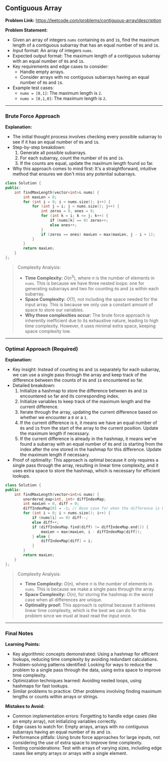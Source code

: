 ## Contiguous Array
**Problem Link:** https://leetcode.com/problems/contiguous-array/description

**Problem Statement:**
- Given an array of integers `nums` containing `0`s and `1`s, find the maximum length of a contiguous subarray that has an equal number of `0`s and `1`s.
- Input format: An array of integers `nums`.
- Expected output format: The maximum length of a contiguous subarray with an equal number of `0`s and `1`s.
- Key requirements and edge cases to consider:
  - Handle empty arrays.
  - Consider arrays with no contiguous subarrays having an equal number of `0`s and `1`s.
- Example test cases:
  - `nums = [0,1]`: The maximum length is `2`.
  - `nums = [0,1,0]`: The maximum length is `2`.

---

### Brute Force Approach

**Explanation:**
- The initial thought process involves checking every possible subarray to see if it has an equal number of `0`s and `1`s.
- Step-by-step breakdown:
  1. Generate all possible subarrays.
  2. For each subarray, count the number of `0`s and `1`s.
  3. If the counts are equal, update the maximum length found so far.
- Why this approach comes to mind first: It's a straightforward, intuitive method that ensures we don't miss any potential subarrays.

```cpp
class Solution {
public:
    int findMaxLength(vector<int>& nums) {
        int maxLen = 0;
        for (int i = 0; i < nums.size(); i++) {
            for (int j = i; j < nums.size(); j++) {
                int zeros = 0, ones = 0;
                for (int k = i; k <= j; k++) {
                    if (nums[k] == 0) zeros++;
                    else ones++;
                }
                if (zeros == ones) maxLen = max(maxLen, j - i + 1);
            }
        }
        return maxLen;
    }
};
```

> Complexity Analysis:
> - **Time Complexity:** $O(n^3)$, where $n$ is the number of elements in `nums`. This is because we have three nested loops: one for generating subarrays and two for counting `0`s and `1`s within each subarray.
> - **Space Complexity:** $O(1)$, not including the space needed for the input array. This is because we only use a constant amount of space to store our variables.
> - **Why these complexities occur:** The brute force approach is inherently inefficient due to its exhaustive nature, leading to high time complexity. However, it uses minimal extra space, keeping space complexity low.

---

### Optimal Approach (Required)

**Explanation:**
- Key insight: Instead of counting `0`s and `1`s separately for each subarray, we can use a single pass through the array and keep track of the difference between the counts of `0`s and `1`s encountered so far.
- Detailed breakdown:
  1. Initialize a hashmap to store the difference between `0`s and `1`s encountered so far and its corresponding index.
  2. Initialize variables to keep track of the maximum length and the current difference.
  3. Iterate through the array, updating the current difference based on whether we encounter a `0` or a `1`.
  4. If the current difference is `0`, it means we have an equal number of `0`s and `1`s from the start of the array to the current position. Update the maximum length if necessary.
  5. If the current difference is already in the hashmap, it means we've found a subarray with an equal number of `0`s and `1`s starting from the index after the one stored in the hashmap for this difference. Update the maximum length if necessary.
- Proof of optimality: This approach is optimal because it only requires a single pass through the array, resulting in linear time complexity, and it uses extra space to store the hashmap, which is necessary for efficient lookups.

```cpp
class Solution {
public:
    int findMaxLength(vector<int>& nums) {
        unordered_map<int, int> diffIndexMap;
        int maxLen = 0, diff = 0;
        diffIndexMap[0] = -1; // Base case for when the difference is 0
        for (int i = 0; i < nums.size(); i++) {
            if (nums[i] == 0) diff--;
            else diff++;
            if (diffIndexMap.find(diff) != diffIndexMap.end()) {
                maxLen = max(maxLen, i - diffIndexMap[diff]);
            } else {
                diffIndexMap[diff] = i;
            }
        }
        return maxLen;
    }
};
```

> Complexity Analysis:
> - **Time Complexity:** $O(n)$, where $n$ is the number of elements in `nums`. This is because we make a single pass through the array.
> - **Space Complexity:** $O(n)$, for storing the hashmap in the worst case when all differences are unique.
> - **Optimality proof:** This approach is optimal because it achieves linear time complexity, which is the best we can do for this problem since we must at least read the input once.

---

### Final Notes

**Learning Points:**
- Key algorithmic concepts demonstrated: Using a hashmap for efficient lookups, reducing time complexity by avoiding redundant calculations.
- Problem-solving patterns identified: Looking for ways to reduce the problem to a single pass through the data, using extra space to improve time complexity.
- Optimization techniques learned: Avoiding nested loops, using hashmaps for fast lookups.
- Similar problems to practice: Other problems involving finding maximum lengths or counts within arrays or strings.

**Mistakes to Avoid:**
- Common implementation errors: Forgetting to handle edge cases (like an empty array), not initializing variables correctly.
- Edge cases to watch for: Empty arrays, arrays with no contiguous subarrays having an equal number of `0`s and `1`s.
- Performance pitfalls: Using brute force approaches for large inputs, not considering the use of extra space to improve time complexity.
- Testing considerations: Test with arrays of varying sizes, including edge cases like empty arrays or arrays with a single element.